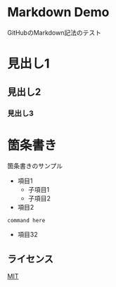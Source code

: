 Markdown Demo
==============

GitHubのMarkdown記法のテスト


# 見出し1

## 見出し2

### 見出し3


# 箇条書き

箇条書きのサンプル

- 項目1
    - 子項目1
    - 子項目2
- 項目2
```
command here
```
- 項目32

## ライセンス

[MIT](https://github.com/tcnksm/tool/blob/master/LICENCE)
